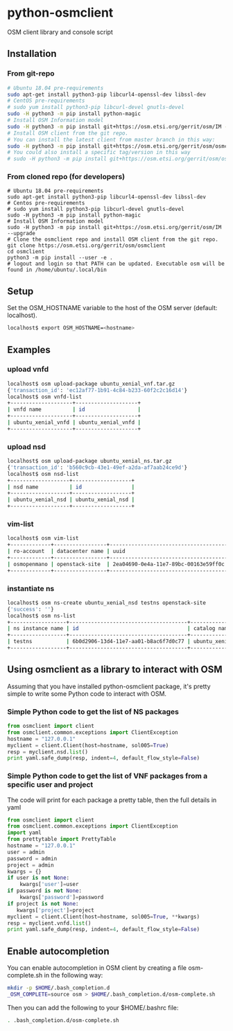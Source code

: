 <!--
Copyright 2020 ETSI

Licensed under the Apache License, Version 2.0 (the "License");
you may not use this file except in compliance with the License.
You may obtain a copy of the License at

   http://www.apache.org/licenses/LICENSE-2.0

Unless required by applicable law or agreed to in writing, software
distributed under the License is distributed on an "AS IS" BASIS,
WITHOUT WARRANTIES OR CONDITIONS OF ANY KIND, either express or
implied.
See the License for the specific language governing permissions and
limitations under the License
-->
# python-osmclient

OSM client library and console script

## Installation

### From git-repo

```bash
# Ubuntu 18.04 pre-requirements
sudo apt-get install python3-pip libcurl4-openssl-dev libssl-dev
# CentOS pre-requirements
# sudo yum install python3-pip libcurl-devel gnutls-devel
sudo -H python3 -m pip install python-magic
# Install OSM Information model
sudo -H python3 -m pip install git+https://osm.etsi.org/gerrit/osm/IM --upgrade
# Install OSM client from the git repo.
# You can install the latest client from master branch in this way:
sudo -H python3 -m pip install git+https://osm.etsi.org/gerrit/osm/osmclient
# You could also install a specific tag/version in this way
# sudo -H python3 -m pip install git+https://osm.etsi.org/gerrit/osm/osmclient@v7.0.0rc1
```

### From cloned repo (for developers)

```
# Ubuntu 18.04 pre-requirements
sudo apt-get install python3-pip libcurl4-openssl-dev libssl-dev
# Centos pre-requirements
# sudo yum install python3-pip libcurl-devel gnutls-devel
sudo -H python3 -m pip install python-magic
# Install OSM Information model
sudo -H python3 -m pip install git+https://osm.etsi.org/gerrit/osm/IM --upgrade
# Clone the osmclient repo and install OSM client from the git repo.
git clone https://osm.etsi.org/gerrit/osm/osmclient
cd osmclient
python3 -m pip install --user -e .
# logout and login so that PATH can be updated. Executable osm will be found in /home/ubuntu/.local/bin
```

## Setup

Set the OSM_HOSTNAME variable to the host of the OSM server (default: localhost).

```bash
localhost$ export OSM_HOSTNAME=<hostname>
```

## Examples

### upload vnfd

```bash
localhost$ osm upload-package ubuntu_xenial_vnf.tar.gz
{'transaction_id': 'ec12af77-1b91-4c84-b233-60f2c2c16d14'}
localhost$ osm vnfd-list
+--------------------+--------------------+
| vnfd name          | id                 |
+--------------------+--------------------+
| ubuntu_xenial_vnfd | ubuntu_xenial_vnfd |
+--------------------+--------------------+
```

### upload nsd

```bash
localhost$ osm upload-package ubuntu_xenial_ns.tar.gz
{'transaction_id': 'b560c9cb-43e1-49ef-a2da-af7aab24ce9d'}
localhost$ osm nsd-list
+-------------------+-------------------+
| nsd name          | id                |
+-------------------+-------------------+
| ubuntu_xenial_nsd | ubuntu_xenial_nsd |
+-------------------+-------------------+
```

### vim-list

```bash
localhost$ osm vim-list
+-------------+-----------------+--------------------------------------+
| ro-account  | datacenter name | uuid                                 |
+-------------+-----------------+--------------------------------------+
| osmopenmano | openstack-site  | 2ea04690-0e4a-11e7-89bc-00163e59ff0c |
+-------------+-----------------+--------------------------------------+
```

### instantiate ns

```bash
localhost$ osm ns-create ubuntu_xenial_nsd testns openstack-site
{'success': ''}
localhost$ osm ns-list
+------------------+--------------------------------------+-------------------+--------------------+---------------+
| ns instance name | id                                   | catalog name      | operational status | config status |
+------------------+--------------------------------------+-------------------+--------------------+---------------+
| testns           | 6b0d2906-13d4-11e7-aa01-b8ac6f7d0c77 | ubuntu_xenial_nsd | running            | configured    |
+------------------+--------------------------------------+-------------------+--------------------+---------------+
```

## Using osmclient as a library to interact with OSM

Assuming that you have installed python-osmclient package, it's pretty simple to write some Python code to interact with OSM.

### Simple Python code to get the list of NS packages

```python
from osmclient import client
from osmclient.common.exceptions import ClientException
hostname = "127.0.0.1"
myclient = client.Client(host=hostname, sol005=True)
resp = myclient.nsd.list()
print yaml.safe_dump(resp, indent=4, default_flow_style=False)
```

### Simple Python code to get the list of VNF packages from a specific user and project

The code will print for each package a pretty table, then the full details in yaml

```python
from osmclient import client
from osmclient.common.exceptions import ClientException
import yaml
from prettytable import PrettyTable
hostname = "127.0.0.1"
user = admin
password = admin
project = admin
kwargs = {}
if user is not None:
    kwargs['user']=user
if password is not None:
    kwargs['password']=password
if project is not None:
   kwargs['project']=project
myclient = client.Client(host=hostname, sol005=True, **kwargs)
resp = myclient.vnfd.list()
print yaml.safe_dump(resp, indent=4, default_flow_style=False)
```

## Enable autocompletion

You can enable autocompletion in OSM client by creating a file osm-complete.sh in the following way:

```bash
mkdir -p $HOME/.bash_completion.d
_OSM_COMPLETE=source osm > $HOME/.bash_completion.d/osm-complete.sh
```

Then you can add the following to your $HOME/.bashrc file:

```bash
. .bash_completion.d/osm-complete.sh
```

